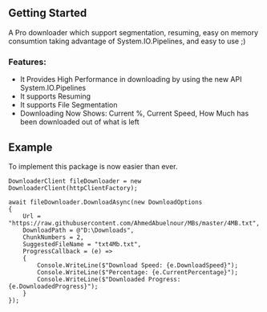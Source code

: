 ## Getting Started

A Pro downloader which support segmentation, resuming, easy on memory consumtion taking advantage of
System.IO.Pipelines, and easy to use ;)

### Features:

* It Provides High Performance in downloading by using the new API System.IO.Pipelines
* It supports Resuming
* It supports File Segmentation
* Downloading Now Shows: Current %, Current Speed, How Much has been downloaded out of what is left

## Example

To implement this package is now easier than ever.

```
DownloaderClient fileDownloader = new DownloaderClient(httpClientFactory);

await fileDownloader.DownloadAsync(new DownloadOptions
{
    Url = "https://raw.githubusercontent.com/AhmedAbuelnour/MBs/master/4MB.txt",
    DownloadPath = @"D:\Downloads",
    ChunkNumbers = 2,
    SuggestedFileName = "txt4Mb.txt",
    ProgressCallback = (e) =>
    {
        Console.WriteLine($"Download Speed: {e.DownloadSpeed}");
        Console.WriteLine($"Percentage: {e.CurrentPercentage}");
        Console.WriteLine($"Downloaded Progress: {e.DownloadedProgress}");
    }
});


```
